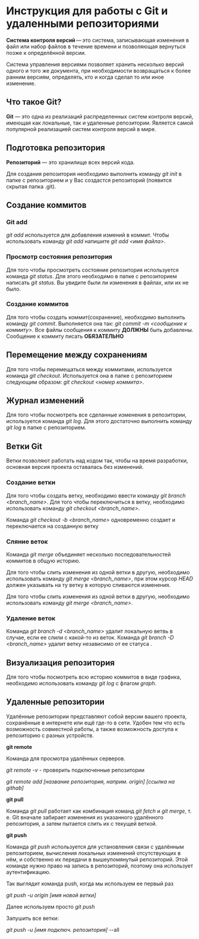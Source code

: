 # Инструкция для работы с Git и удаленными репозиториями

**Система контроля версий** — это система, записывающая изменения в файл или набор файлов в течение времени и позволяющая вернуться позже к определённой версии.

Система управления версиями позволяет хранить несколько версий одного и того же документа, при необходимости возвращаться к более ранним версиям, определять, кто и когда сделал то или иное изменение.

## Что такое Git?
**Git** — это одна из реализаций распределенных систем контроля версий, имеющая как локальные, так и удаленные репозитории. Является самой популярной реализацией систем контроля версий в мире. 

## Подготовка репозитория

**Репозиторий** — это хранилище всех версий кода.

Для создания репозитория необходимо выполнить команду *git init* в папке с репозиторием и у Вас создастся репозиторий (появится скрытая папка .git).

## Создание коммитов
### Git add
*git add* используется для добавления измений в коммит. Чтобы использовать команду *git add* напишите *git add <имя файла>*.

### Просмотр состояния репозитория
Для того чтобы просмотреть состояние репозитория используется команда *git status*. Для этого необходимо в папке с репозиторием написать  *git status*. Вы увидите были ли изменения в файлах, или их не было.

### Создание коммитов
Для того чтобы создать коммит(сохранение), необходимо выполнить команду *git commit*. Выполняется она так:  *git commit -m <сообщение к коммиту>*. Все файлы сообщения к коммиту **ДОЛЖНЫ** быть добавлены. Сообщение к коммиту писать **ОБЯЗАТЕЛЬНО**
## Перемещение между сохранениям
Для того чтобы перемещаться между коммитами, используется команда *git checkout*. Используется она в папке с репозиторием следующим образом: *git checkout <номер коммита>*.
## Журнал изменений
Для того чтобы посмотреть все сделанные изменения в репозитории, используется команда *git log*. Для этого достаточно выполнить команду *git log* в папке с репозиторием.

## Ветки Git

Ветки позволяют работать над кодом так, чтобы на время разработки, основная версия проекта оставалась без изменений.

### Создание ветки

Для того чтобы создать ветку, необходимо ввести команду *git branch <branch_name>*. Для того чтобы переключиться в ветку, необходимо использовать команду *git checkout <branch_name>*.

Команда *git checkout -b <branch_name>* одновременно создает и переключается на созданную ветку

### Сляние веток

Команда *git merge* объединяет несколько последовательностей коммитов в общую историю.

Для того чтобы слить изменения из одной ветки в другую, необходимо использовать команду *git merge <branch_name>*, при этом курсор *HEAD* должен указывать на ту ветку в которую сливаются изменения.

Для того чтобы слить изменения из одной ветки в другую, необходимо использовать команду *git merge <branch_name>*.

### Удаление веток

Команда  *git branch -d <branch_name>* удалит локальную ветвь в случае, если ее слили с какой-то из веток. Команда *git branch -D <branch_name>* удалит ветку независимо от ее статуса .

## Визуализация репозитория

Для того чтобы посмотреть всю историю коммитов в виде графика, необходимо использовать команду *git log* с флагом *graph*.

## Удаленные репозитории

Удалённые репозитории представляют собой версии вашего проекта, сохранённые в интернете или ещё где-то в сети. Удобен тем что есть возможность совместной работы, а также возможность доступа к репозиторию с разных устройств.

**git remote**

Команда для просмотра удалённых серверов.

*git remote -v* - проверить подключенные репозитории

*git remote add [название репозитория, наприм. origin] [ссылка на githab]*

**git pull**

Команда *git pull* работает как комбинация команд *git fetch* и *git merge*, т. е. Git вначале забирает изменения из указанного удалённого репозитория, а затем пытается слить их с текущей веткой.

**git push**

Команда *git push* используется для установления связи с удалённым репозиторием, вычисления локальных изменений отсутствующих в нём, и собственно их передачи в вышеупомянутый репозиторий. Этой команде нужно право на запись в репозиторий, поэтому она использует аутентификацию.

Так выглядит команда push, когда мы используем ее первый раз 

*git push -u origin [имя новой ветки]* 

Далее используем просто *git push*

 Запушить все ветки:

*git push -u [имя подключ. репозитория]* --all